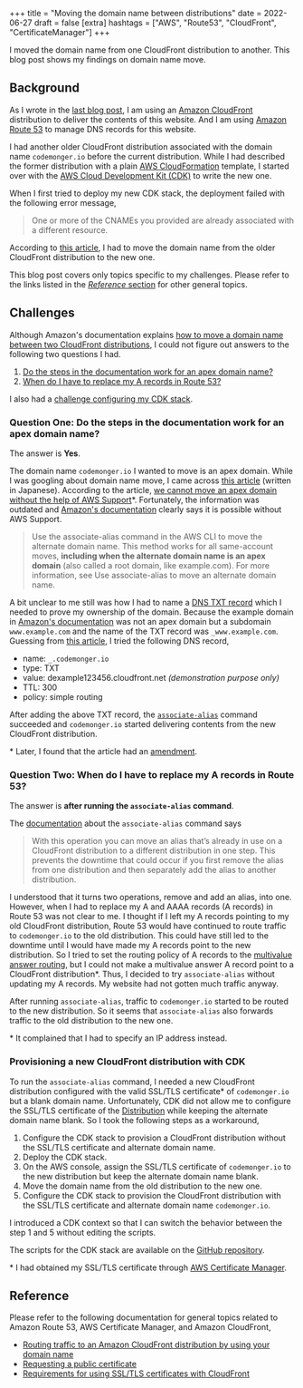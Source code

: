 +++
title = "Moving the domain name between distributions"
date = 2022-06-27
draft = false
[extra]
hashtags = ["AWS", "Route53", "CloudFront", "CertificateManager"]
+++

I moved the domain name from one CloudFront distribution to another.
This blog post shows my findings on domain name move.

<!-- more -->

## Background

As I wrote in the [last blog post](/blog/0002-serving-contents-from-s3-via-cloudfront), I am using an [Amazon CloudFront](https://docs.aws.amazon.com/AmazonCloudFront/latest/DeveloperGuide/Introduction.html) distribution to deliver the contents of this website.
And I am using [Amazon Route 53](https://docs.aws.amazon.com/Route53/latest/DeveloperGuide/Welcome.html) to manage DNS records for this website.

I had another older CloudFront distribution associated with the domain name `codemonger.io` before the current distribution.
While I had described the former distribution with a plain [AWS CloudFormation](https://docs.aws.amazon.com/AWSCloudFormation/latest/UserGuide/Welcome.html) template, I started over with the [AWS Cloud Development Kit (CDK)](https://aws.amazon.com/cdk/) to write the new one.

When I first tried to deploy my new CDK stack, the deployment failed with the following error message,

> One or more of the CNAMEs you provided are already associated with a different resource.

According to [this article](https://aws.amazon.com/premiumsupport/knowledge-center/resolve-cnamealreadyexists-error/), I had to move the domain name from the older CloudFront distribution to the new one.

This blog post covers only topics specific to my challenges.
Please refer to the links listed in the [_Reference_ section](#Reference) for other general topics.

## Challenges

Although Amazon's documentation explains [how to move a domain name between two CloudFront distributions](https://docs.aws.amazon.com/AmazonCloudFront/latest/DeveloperGuide/CNAMEs.html#alternate-domain-names-move), I could not figure out answers to the following two questions I had.
1. [Do the steps in the documentation work for an apex domain name?](#Question_One:_Do_the_steps_in_the_documentation_work_for_an_apex_domain_name?)
2. [When do I have to replace my A records in Route 53?](#Question_Two:_When_do_I_have_to_replace_my_A_records_in_Route_53?)

I also had a [challenge configuring my CDK stack](#Provisioning_a_new_CloudFront_distribution_with_CDK).

### Question One: Do the steps in the documentation work for an apex domain name?

The answer is **Yes**.

The domain name `codemonger.io` I wanted to move is an apex domain.
While I was googling about domain name move, I came across [this article](https://dev.classmethod.jp/articles/swap-cname-between-cloudfront-distribution/) (written in Japanese).
According to the article, [we cannot move an apex domain without the help of AWS Support](https://dev.classmethod.jp/articles/swap-cname-between-cloudfront-distribution/#toc-7)\*.
Fortunately, the information was outdated and [Amazon's documentation](https://docs.aws.amazon.com/AmazonCloudFront/latest/DeveloperGuide/CNAMEs.html#alternate-domain-names-move-options) clearly says it is possible without AWS Support.

> Use the associate-alias command in the AWS CLI to move the alternate domain name. This method works for all same-account moves, **including when the alternate domain name is an apex domain** (also called a root domain, like example.com). For more information, see Use associate-alias to move an alternate domain name.

A bit unclear to me still was how I had to name a [DNS TXT record](https://docs.aws.amazon.com/Route53/latest/DeveloperGuide/ResourceRecordTypes.html#TXTFormat) which I needed to prove my ownership of the domain.
Because the example domain in [Amazon's documentation](https://docs.aws.amazon.com/AmazonCloudFront/latest/DeveloperGuide/CNAMEs.html#alternate-domain-names-move-options) was not an apex domain but a subdomain `www.example.com` and the name of the TXT record was `_www.example.com`.
Guessing from [this article](https://aws.amazon.com/premiumsupport/knowledge-center/resolve-cnamealreadyexists-error/), I tried the following DNS record,
- name: `_.codemonger.io`
- type: TXT
- value: dexample123456.cloudfront.net _(demonstration purpose only)_
- TTL: 300
- policy: simple routing

After adding the above TXT record, the [`associate-alias`](https://awscli.amazonaws.com/v2/documentation/api/latest/reference/cloudfront/associate-alias.html) command succeeded and `codemonger.io` started delivering contents from the new CloudFront distribution.

\* Later, I found that the article had an [amendment](https://dev.classmethod.jp/articles/cloudfront-cnamealreadyexists-fix-flowchart/).

### Question Two: When do I have to replace my A records in Route 53?

The answer is **after running the `associate-alias` command**.

The [documentation](https://awscli.amazonaws.com/v2/documentation/api/latest/reference/cloudfront/associate-alias.html) about the `associate-alias` command says

> With this operation you can move an alias that’s already in use on a CloudFront distribution to a different distribution in one step. This prevents the downtime that could occur if you first remove the alias from one distribution and then separately add the alias to another distribution.

I understood that it turns two operations, remove and add an alias, into one.
However, when I had to replace my A and AAAA records (A records) in Route 53 was not clear to me.
I thought if I left my A records pointing to my old CloudFront distribution, Route 53 would have continued to route traffic to `codemonger.io` to the old distribution.
This could have still led to the downtime until I would have made my A records point to the new distribution.
So I tried to set the routing policy of A records to the [multivalue answer routing](https://docs.aws.amazon.com/Route53/latest/DeveloperGuide/routing-policy-multivalue.html), but I could not make a multivalue answer A record point to a CloudFront distribution\*.
Thus, I decided to try `associate-alias` without updating my A records.
My website had not gotten much traffic anyway.

After running `associate-alias`, traffic to `codemonger.io` started to be routed to the new distribution.
So it seems that `associate-alias` also forwards traffic to the old distribution to the new one.

\* It complained that I had to specify an IP address instead.

### Provisioning a new CloudFront distribution with CDK

To run the `associate-alias` command, I needed a new CloudFront distribution configured with the valid SSL/TLS certificate\* of `codemonger.io` but a blank domain name.
Unfortunately, CDK did not allow me to configure the SSL/TLS certificate of the [Distribution](https://docs.aws.amazon.com/cdk/api/v2/docs/aws-cdk-lib.aws_cloudfront.Distribution.html) while keeping the alternate domain name blank.
So I took the following steps as a workaround,

1. Configure the CDK stack to provision a CloudFront distribution without the SSL/TLS certificate and alternate domain name.
2. Deploy the CDK stack.
3. On the AWS console, assign the SSL/TLS certificate of `codemonger.io` to the new distribution but keep the alternate domain name blank.
4. Move the domain name from the old distribution to the new one.
5. Configure the CDK stack to provision the CloudFront distribution with the SSL/TLS certificate and alternate domain name `codemonger.io`.

I introduced a CDK context so that I can switch the behavior between the step 1 and 5 without editing the scripts.

The scripts for the CDK stack are available on the [GitHub repository](https://github.com/codemonger-io/codemonger/tree/main/cdk).

\* I had obtained my SSL/TLS certificate through [AWS Certificate Manager](https://docs.aws.amazon.com/acm/latest/userguide/acm-overview.html).

## Reference

Please refer to the following documentation for general topics related to Amazon Route 53, AWS Certificate Manager, and Amazon CloudFront,
- [Routing traffic to an Amazon CloudFront distribution by using your domain name](https://docs.aws.amazon.com/Route53/latest/DeveloperGuide/routing-to-cloudfront-distribution.html)
- [Requesting a public certificate](https://docs.aws.amazon.com/acm/latest/userguide/gs-acm-request-public.html)
- [Requirements for using SSL/TLS certificates with CloudFront](https://docs.aws.amazon.com/AmazonCloudFront/latest/DeveloperGuide/cnames-and-https-requirements.html)